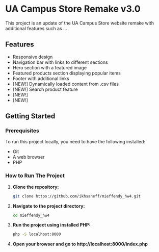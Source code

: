 # UA Campus Store Remake v3.0

This project is an update of the UA Campus Store website remake with additional features such as ...

## Features
- Responsive design
- Navigation bar with links to different sections
- Hero section with a featured image
- Featured products section displaying popular items
- Footer with additional links
- [NEW!] Dynamically loaded content from .csv files
- [NEW!] Search product feature
- [NEW!]
- [NEW!]

## Getting Started

### Prerequisites
To run this project locally, you need to have the following installed:
- Git
- A web browser
- PHP

### How to Run The Project

1. **Clone the repository:**
    ```bash
    git clone https://github.com/ikhsaneff/mieffendy_hw4.git
    ```

2. **Navigate to the project directory:**
    ```bash
    cd mieffendy_hw4
    ```

3. **Run the project using installed PHP:**
    ```bash
    php -S localhost:8000
    ```

4. **Open your browser and go to http://localhost:8000/index.php**
